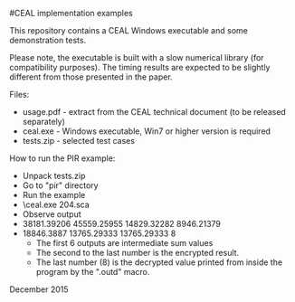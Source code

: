 #CEAL implementation examples

This repository contains a CEAL Windows executable and some demonstration tests.

Please note, the executable is built with a slow numerical library
(for compatibility purposes). The timing results are
expected to be slightly different from those presented in the paper.

Files:
* usage.pdf - extract from the CEAL technical document (to be released separately)
* ceal.exe - Windows executable, Win7 or higher version is required
* tests.zip - selected test cases

How to run the PIR example:
-   Unpack tests.zip
-   Go to "pir" directory
-   Run the example
  - <path>\ceal.exe 204.sca
-   Observe output
  -   38181.39206 45559.25955 14829.32282 8946.21379 
  -   18846.3887 13765.29333 13765.29333 8
        * The first 6 outputs are intermediate sum values
        * The second to the last number is the encrypted result.
        * The last number (8) is the decrypted value printed 
          from inside the program by the ".outd" macro.

December 2015
